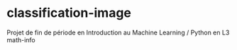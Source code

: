 # classification-image
Projet de fin de période en Introduction au Machine Learning / Python en L3 math-info 
